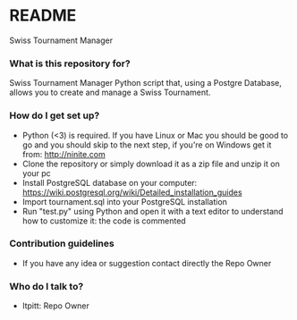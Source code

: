 # README #

Swiss Tournament Manager

### What is this repository for? ###

Swiss Tournament Manager Python script that, using a Postgre Database,  allows you to create and manage a Swiss Tournament.


### How do I get set up? ###

* Python (<3) is required. If you have Linux or Mac you should be good to go and you should skip to the next step, if you're on Windows get it from: http://ninite.com
* Clone the repository or simply download it as a zip file and unzip it on your pc
* Install PostgreSQL database on your computer: https://wiki.postgresql.org/wiki/Detailed_installation_guides
* Import tournament.sql into your PostgreSQL installation
* Run "test.py" using Python and open it with a text editor to understand how to customize it: the code is commented

### Contribution guidelines ###

* If you have any idea or suggestion contact directly the Repo Owner

### Who do I talk to? ###

* ltpitt: Repo Owner


